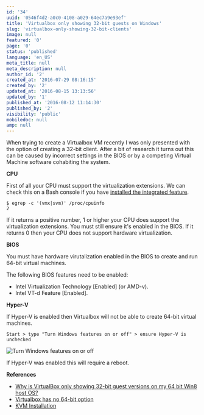 ```yaml
---
id: '34'
uuid: '0546f4d2-a0c0-4108-a029-64ec7a9e93ef'
title: 'Virtualbox only showing 32-bit guests on Windows'
slug: 'virtualbox-only-showing-32-bit-clients'
image: null
featured: '0'
page: '0'
status: 'published'
language: 'en_US'
meta_title: null
meta_description: null
author_id: '2'
created_at: '2016-07-29 08:16:15'
created_by: '2'
updated_at: '2016-08-15 13:13:56'
updated_by: '1'
published_at: '2016-08-12 11:14:30'
published_by: '2'
visibility: 'public'
mobiledoc: null
amp: null
---
```


When trying to create a Virtualbox VM recently I was only presented with the option of creating a 32-bit client. After a bit of research it turns out this can be caused by incorrect settings in the BIOS or by a competing Virtual Machine software cohabiting the system.

**CPU**

First of all your CPU must support the virtualization extensions. We can check this on a Bash console if you have [installed the integrated feature](https://www.neontribe.co.uk/windows-10-build-1607-integrated-bash/).

```
$ egrep -c '(vmx|svm)' /proc/cpuinfo
2
```

If it returns a positive number, 1 or higher your CPU does support the virtualization extensions. You must still ensure it's enabled in the BIOS. If it returns 0 then your CPU does not support hardware virtualization.

**BIOS**

You must have hardware virutalization enabled in the BIOS to create and run 64-bit virtual machines.

The following BIOS features need to be enabled:

- Intel Virtualization Technology [Enabled] (or AMD-v).
- Intel VT-d Feature [Enabled].

**Hyper-V**

If Hyper-V is enabled then Virtualbox will not be able to create 64-bit virtual machines.

```
Start > type "Turn Windows features on or off" > ensure Hyper-V is unchecked
```

![Turn Windows features on or off](/content/images/2016/07/turn-windows-features-on-or-off.png)

If Hyper-V was enabled this will require a reboot.

**References**

- [Why is VirtualBox only showing 32-bit guest versions on my 64 bit Win8 host OS?](http://www.fixedbyvonnie.com/2014/11/virtualbox-showing-32-bit-guest-versions-64-bit-host-os/#.V5sNlzsrKUm)
- [Virtualbox has no 64-bit option](http://askubuntu.com/questions/675251/virtualbox-has-no-64-bit-options)
- [KVM Installation](https://help.ubuntu.com/community/KVM/Installation)
